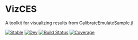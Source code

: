 # VizCES

A toolkit for visualizing results from CalibrateEmulateSample.jl

[![Stable](https://img.shields.io/badge/docs-stable-blue.svg)](https://ilopezgp.github.io/VizCES.jl/stable)
[![Dev](https://img.shields.io/badge/docs-dev-blue.svg)](https://ilopezgp.github.io/VizCES.jl/dev)
[![Build Status](https://travis-ci.com/ilopezgp/VizCES.jl.svg?branch=master)](https://travis-ci.com/ilopezgp/VizCES.jl)
[![Coverage](https://codecov.io/gh/ilopezgp/VizCES.jl/branch/master/graph/badge.svg)](https://codecov.io/gh/ilopezgp/VizCES.jl)
